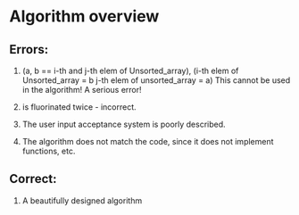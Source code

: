 # Algorithm overview

## Errors:

1. (a, b == i-th and j-th elem
of Unsorted_array), (i-th elem of Unsorted_array = b
j-th elem of unsorted_array = a)
This cannot be used in the algorithm! A serious error!

2. <Repeat n-1 times> is fluorinated twice - incorrect.

3. The user input acceptance system is poorly described.

4. The algorithm does not match the code, since it does not implement functions, etc.

## Correct:

1. A beautifully designed algorithm